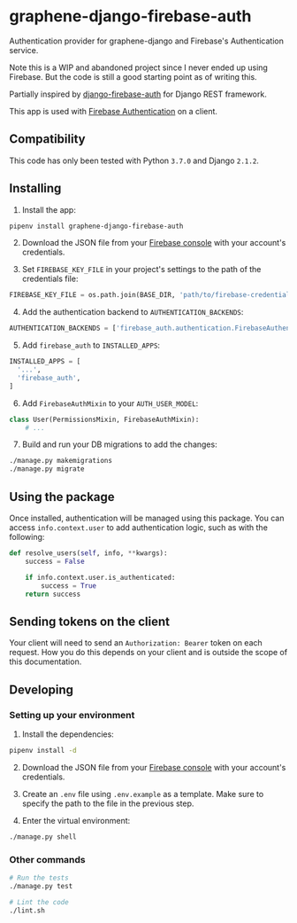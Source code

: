 # graphene-django-firebase-auth

Authentication provider for graphene-django and Firebase's Authentication service.

Note this is a WIP and abandoned project since I never ended up using Firebase. But the code is still a good starting point as of writing this.

Partially inspired by
[django-firebase-auth](https://github.com/fcornelius/django-firebase-auth)
for Django REST framework.

This app is used with [Firebase Authentication](https://firebase.google.com/docs/auth/) on a client.

## Compatibility

This code has only been tested with Python `3.7.0` and Django `2.1.2`.

## Installing

1. Install the app:

```sh
pipenv install graphene-django-firebase-auth
```

2. Download the JSON file from your [Firebase console](https://console.firebase.google.com/) with your account's credentials.

3. Set `FIREBASE_KEY_FILE` in your project's settings to the path of the credentials file:

```python
FIREBASE_KEY_FILE = os.path.join(BASE_DIR, 'path/to/firebase-credentials.json')
```

4. Add the authentication backend to `AUTHENTICATION_BACKENDS`:

```python
AUTHENTICATION_BACKENDS = ['firebase_auth.authentication.FirebaseAuthentication']
```

5. Add `firebase_auth` to `INSTALLED_APPS`:

```python
INSTALLED_APPS = [
  '...',
  'firebase_auth',
]
```

6. Add `FirebaseAuthMixin` to your `AUTH_USER_MODEL`:

```python
class User(PermissionsMixin, FirebaseAuthMixin):
    # ...
```

7. Build and run your DB migrations to add the changes:

```sh
./manage.py makemigrations
./manage.py migrate
```

## Using the package

Once installed, authentication will be managed using this package.
You can access `info.context.user` to add authentication logic, such as
with the following:

```python
def resolve_users(self, info, **kwargs):
    success = False

    if info.context.user.is_authenticated:
        success = True
    return success
```

## Sending tokens on the client

Your client will need to send an `Authorization: Bearer` token on each request. How you do this depends on your client and is outside the scope
of this documentation.

## Developing

### Setting up your environment

1. Install the dependencies:

```sh
pipenv install -d
```

2. Download the JSON file from your [Firebase console](https://console.firebase.google.com/) with your account's credentials.

3. Create an `.env` file using `.env.example` as a template. Make sure
to specify the path to the file in the previous step.

4. Enter the virtual environment:

```sh
./manage.py shell
```

### Other commands

```sh
# Run the tests
./manage.py test
```

```sh
# Lint the code
./lint.sh
```
